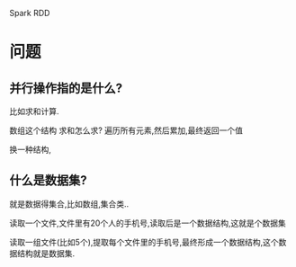 Spark RDD

# 问题

## 并行操作指的是什么?

比如求和计算.

数组这个结构  求和怎么求?   遍历所有元素,然后累加,最终返回一个值

换一种结构,

## 什么是数据集?

就是数据得集合,比如数组,集合类..

读取一个文件,文件里有20个人的手机号,读取后是一个数据结构,这就是个数据集

读取一组文件(比如5个),提取每个文件里的手机号,最终形成一个数据结构,这个数据结构就是数据集.

